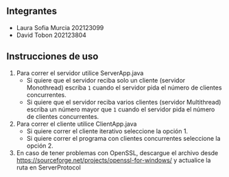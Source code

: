 ## Integrantes
- Laura Sofia Murcia 202123099
- David Tobon 202123804

## Instrucciones de uso
1. Para correr el servidor utilice ServerApp.java
    * Si quiere que el servidor reciba solo un cliente (servidor Monothread) escriba `1` cuando el servidor pida el número de clientes concurrentes.
    * Si quiere que el servidor reciba varios clientes (servidor Multithread) escriba un número mayor que `1` cuando el servidor pida el número de clientes concurrentes.
2. Para correr el cliente utilice ClientApp.java
    * Si quiere correr el cliente iterativo seleccione la opción 1.
    * Si quiere correr el programa con clientes concurrentes seleccione la opción 2.
3. En caso de tener problemas con OpenSSL, descargue el archivo desde https://sourceforge.net/projects/openssl-for-windows/ y actualice la ruta en ServerProtocol
